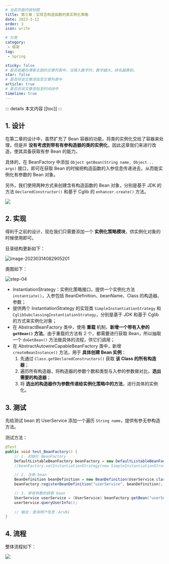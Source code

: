 ```yaml
---
# 当前页面内容标题
title: 第三章：实现含构造函数的类实例化策略
date: 2023-3-12
order: 3
icon: write

# 分类
category:
 - 框架
tag:
 - Spring

sticky: false
# 是否收藏在博客主题的文章列表中，当填入数字时，数字越大，排名越靠前。
star: false
# 是否将该文章添加至文章列表中
article: true
# 是否将该文章添加至时间线中
timeline: true
---
```



::: details 本文内容
[[toc]]
:::


## 1. 设计

在第二章的设计中，虽然扩充了 Bean 容器的功能，将类的实例化交给了容器来处理，但是并 **没有考虑到带有有参构造器的类的实例化**，因此这章我们来进行改造，使其具备获取有参 Bean 的能力。

具体的，在 BeanFactory 中添加 `Object getBean(String name, Object... args)` 接口，即可在获取 Bean 的时候把构造函数的入参信息传递进去，从而能实例化有参数的 Bean 对象。

另外，我们使用两种方式来创建含有构造函数的 Bean 对象，分别是基于 JDK 的方法 `DeclaredConstructor()` 和基于 Cglib 的 `enhancer.create()` 方法。

![](https://run-notes.oss-cn-beijing.aliyuncs.com/notes/202303121546348.png)

## 2. 实现

得利于之前的设计，现在我们只需要添加一个 **实例化策略模块**，供实例化对象的时候使用即可。

目录结构更新如下：

![image-20230314082905201](https://run-notes.oss-cn-beijing.aliyuncs.com/notes/202303140829320.png)

类图如下：

![step-04](https://run-notes.oss-cn-beijing.aliyuncs.com/notes/202303121607263.png)

- InstantiationStrategy：实例化策略接口，提供一个实例化方法 `instantiate()`，入参包括 BeanDefinition、beanName、Class 的构造器、参数；
- 提供两个 InstantiationStrategy 的实现类 `SimpleInstantiationStrategy` 和 `CglibSubclassingInstantiationStrategy`，分别是基于 JDK 和基于 Cglib 的方式来实例化对象；
- 在 AbstractBeanFactory 类中，使用 **重载** 机制，**新增一个带有入参的 `getBean()` 方法**。由于重载的方法有 2 个，都需要进行获取 Bean，所以抽取一个 `doGetBean()` 方法做具体的流程，供它们调用；
- 在 AbstractAutowireCapableBeanFactory 类中，新增 `createBeanInstance()` 方法，用于 **具体创建 Bean 实例**：
    1. 先通过 `Class.getDeclaredConstructors()` 获取 **该 Class 的所有构造器**；
    2. 遍历所有构造器，将构造器的参数个数和类型与入参的参数做对比，**选出需要的构造器**；
    3. 将 **选出的构造器作为参数传递给实例化策略中的方法**，进行具体的实例化。

## 3. 测试

先给测试 bean 的 UserService 添加一个遍历 `String name`，提供有参无参构造方法。

测试方法：

```java
@Test
public void test_BeanFactory() {
    // 1. 初始化 BeanFactory
    DefaultListableBeanFactory beanFactory = new DefaultListableBeanFactory();
    //beanFactory.setInstantiationStrategy(new SimpleInstantiationStrategy());

    // 2. 注册 bean
    BeanDefinition beanDefinition = new BeanDefinition(UserService.class);
    beanFactory.registerBeanDefinition("userService", beanDefinition);

    // 3. 带有参数的获取 bean
    UserService userService = (UserService) beanFactory.getBean("userService", "AruNi");
    userService.queryUserInfo();
    
    // 输出：查询用户信息：AruNi
}
```

## 4. 流程

整体流程如下：

![](https://run-notes.oss-cn-beijing.aliyuncs.com/notes/202303121614494.png)

